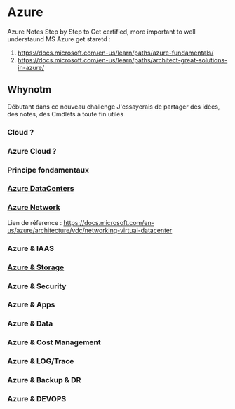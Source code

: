 # Azure
Azure Notes
Step by Step to Get certified, more important to well understaund MS Azure
get staretd :
1. https://docs.microsoft.com/en-us/learn/paths/azure-fundamentals/
2. https://docs.microsoft.com/en-us/learn/paths/architect-great-solutions-in-azure/

## Whynotm
Débutant dans ce nouveau challenge
J'essayerais de partager des idées, des notes, des Cmdlets à toute fin utiles


###  Cloud ? 


### Azure Cloud ?


### Principe fondamentaux

### [Azure DataCenters](./AzureDataCenters.md)


### [Azure Network](./AzureNetwork.md) 
Lien de réference : https://docs.microsoft.com/en-us/azure/architecture/vdc/networking-virtual-datacenter


### Azure & IAAS

### [Azure & Storage](./AzureStorage.md)


### Azure & Security

### Azure & Apps

### Azure & Data


### Azure & Cost Management


### Azure & LOG/Trace

### Azure & Backup & DR

### Azure & DEVOPS


